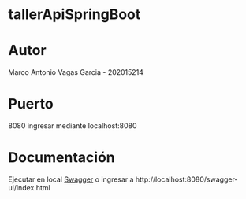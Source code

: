 # tallerApiSpringBoot

# Autor
Marco Antonio Vagas Garcia - 202015214

# Puerto
8080 ingresar mediante localhost:8080

# Documentación
Ejecutar en local [Swagger](http://localhost:8080/swagger-ui/index.html) o ingresar a http://localhost:8080/swagger-ui/index.html